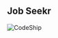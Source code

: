 Job Seekr
---------

![CodeShip](https://www.codeship.io/projects/513749b0-897f-0131-31f6-1e5e8ee087c4/status)

